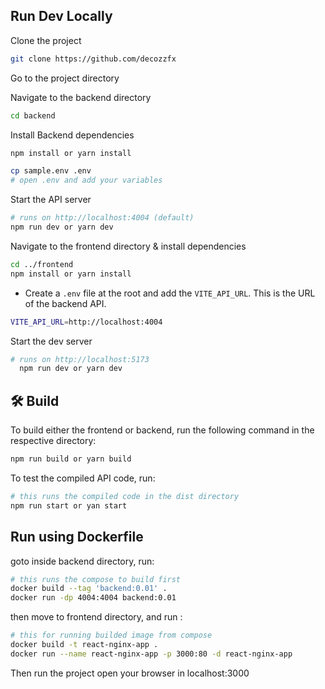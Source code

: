 ## Run Dev Locally

Clone the project

```bash
git clone https://github.com/decozzfx
```

Go to the project directory

Navigate to the backend directory

```bash
cd backend
```

Install Backend dependencies

```bash
npm install or yarn install
```

```bash
cp sample.env .env
# open .env and add your variables
```

Start the API server

```bash
# runs on http://localhost:4004 (default)
npm run dev or yarn dev
```

Navigate to the frontend directory & install dependencies

```bash
cd ../frontend
npm install or yarn install
```

- Create a `.env` file at the root and add the `VITE_API_URL`. This is the URL of the backend API.

```bash
VITE_API_URL=http://localhost:4004
```

Start the dev server

```bash
# runs on http://localhost:5173
  npm run dev or yarn dev
```

## 🛠️ Build

To build either the frontend or backend, run the following command in the respective directory:

```bash
npm run build or yarn build
```

To test the compiled API code, run:

```bash
# this runs the compiled code in the dist directory
npm run start or yan start
```

## Run using Dockerfile

goto inside backend directory, run:

```bash
# this runs the compose to build first
docker build --tag 'backend:0.01' .
docker run -dp 4004:4004 backend:0.01
```

then move to frontend directory, and run :

```bash
# this for running builded image from compose
docker build -t react-nginx-app .
docker run --name react-nginx-app -p 3000:80 -d react-nginx-app
```

Then run the project
open your browser in localhost:3000
